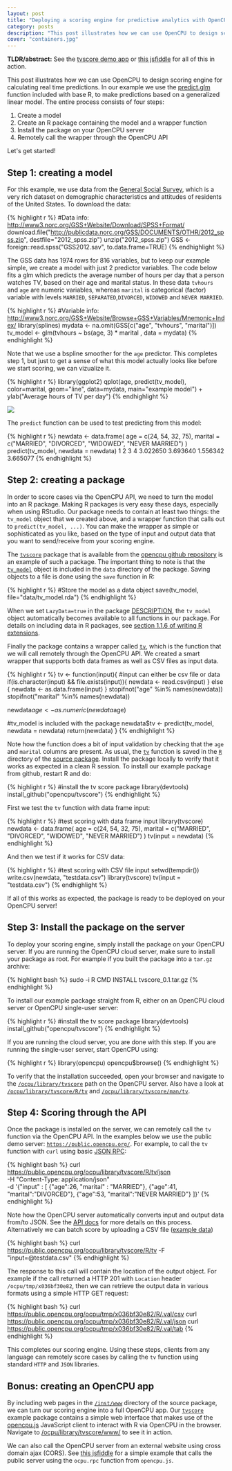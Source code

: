 ```yaml
---
layout: post
title: "Deploying a scoring engine for predictive analytics with OpenCPU"
category: posts
description: "This post illustrates how we can use OpenCPU to design scoring engine for calculating real time predictions."
cover: "containers.jpg"
---
```


**TLDR/abstract:** See the [tvscore demo app](https://demo.ocpu.io/tvscore/www/) or [this jsfiddle](http://jsfiddle.net/opencpu/WVWCR/) for all of this in action. 

This post illustrates how we can use OpenCPU to design scoring engine for calculating real time predictions. In our example we use the [predict.glm](http://stat.ethz.ch/R-manual/R-patched/library/stats/html/predict.glm.html) function included with base R, to make predictions based on a generalized linear model. The entire process consists of four steps: 

1. Create a model
2. Create an R package containing the model and a wrapper function
3. Install the package on your OpenCPU server
4. Remotely call the wrapper through the OpenCPU API

Let's get started!

## Step 1: creating a model

For this example, we use data from the [General Social Survey](http://www3.norc.org/GSS+Website/), which is a very rich dataset on demographic characteristics and attitudes of residents of the United States. To download the data:

{% highlight r %}
#Data info: http://www3.norc.org/GSS+Website/Download/SPSS+Format/
download.file("http://publicdata.norc.org/GSS/DOCUMENTS/OTHR/2012_spss.zip", destfile="2012_spss.zip")
unzip("2012_spss.zip")
GSS <- foreign::read.spss("GSS2012.sav", to.data.frame=TRUE)
{% endhighlight %}

The GSS data has 1974 rows for 816 variables, but to keep our example simple, we create a model with just 2 predictor variables. The code below fits a glm which predicts the average number of hours per day that a person watches TV, based on their age and marital status. In these data `tvhours` and `age` are numeric variables, whereas `marital` is categorical (factor) variable with levels `MARRIED`, `SEPARATED`,`DIVORCED`, `WIDOWED` and `NEVER MARRIED`. 

{% highlight r %}
#Variable info: http://www3.norc.org/GSS+Website/Browse+GSS+Variables/Mnemonic+Index/
library(splines)
mydata <- na.omit(GSS[c("age", "tvhours", "marital")])
tv_model <- glm(tvhours ~ bs(age, 3) * marital , data = mydata)
{% endhighlight %}

Note that we use a bspline smoother for the `age` predictor. This completes step 1, but just to get a sense of what this model actually looks like before we start scoring, we can vizualize it.

{% highlight r %}
library(ggplot2)
qplot(age, predict(tv_model), color=marital, geom="line", data=mydata, main="example model") +
  ylab("Average hours of TV per day")
{% endhighlight %}

<img src="https://raw.githubusercontent.com/opencpu/tvscore/master/inst/tv/viz.png" class="img-responsive">

The `predict` function can be used to test predicting from this model:

{% highlight r %}
newdata <- data.frame(
  age = c(24, 54, 32, 75),
  marital = c("MARRIED", "DIVORCED", "WIDOWED", "NEVER MARRIED")
)
predict(tv_model, newdata = newdata)
       1        2        3        4 
3.022650 3.693640 1.556342 3.665077 
{% endhighlight %}


## Step 2: creating a package

In order to score cases via the OpenCPU API, we need to turn the model into an R package. Making R packages is very easy these days, especially when using RStudio. Our package needs to contain at least two things: the `tv_model` object that we created above, and a wrapper function that calls out to `predict(tv_model, ...)`. You can make the wrapper as simple or sophisticated as you like, based on the type of input and output data that you want to send/receive from your scoring engine. 

The [`tvscore`](https://github.com/opencpu/tvscore) package that is available from the [opencpu github repository](https://github.com/opencpu) is an example of such a package. The important thing to note is that the [`tv_model`](https://github.com/opencpu/tvscore/tree/master/data) object is included in the `data` directory of the package. Saving objects to a file is done using the `save` function in R:

{% highlight r %}
#Store the model as a data object
save(tv_model, file="data/tv_model.rda")
{% endhighlight %}

When we set `LazyData=true` in the package [DESCRIPTION](https://github.com/opencpu/tvscore/blob/master/DESCRIPTION), the `tv_model` object automatically becomes available to all functions in our package. For details on including data in R packages, see [section 1.1.6 of writing R extensions](http://cran.r-project.org/doc/manuals/R-exts.html#Data-in-packages).

Finally the package contains a wrapper called [`tv`](https://github.com/opencpu/tvscore/blob/master/R/tv.R), which is the function that we will call remotely through the OpenCPU API. We created a smart wrapper that supports both data frames as well as CSV files as input data.

{% highlight r %}
tv <- function(input){
  #input can either be csv file or data	
  if(is.character(input) && file.exists(input)){
  	newdata <- read.csv(input)
  } else {
  	newdata <- as.data.frame(input)
  }
  stopifnot("age" %in% names(newdata))
  stopifnot("marital" %in% names(newdata))
  
  newdata$age <- as.numeric(newdata$age)

  #tv_model is included with the package
  newdata$tv <- predict(tv_model, newdata = newdata)
  return(newdata)
}
{% endhighlight %}

Note how the function does a bit of input validation by checking that the `age` and `marital` columns are present. As usual, the [`tv`](https://github.com/opencpu/tvscore/blob/master/R/tv.R) function is saved in the [`R`](https://github.com/opencpu/tvscore/blob/master/R) directory of the [source package](https://github.com/opencpu/tvscore). Install the package locally to verify that it works as expected in a clean R session. To install our example package from github, restart R and do:

{% highlight r %}
#install the tv score package
library(devtools)
install_github("opencpu/tvscore")
{% endhighlight %}

First we test the `tv` function with data frame input: 

{% highlight r %}
#test scoring with data frame input
library(tvscore)
newdata <- data.frame(
  age = c(24, 54, 32, 75),
  marital = c("MARRIED", "DIVORCED", "WIDOWED", "NEVER MARRIED")
)
tv(input = newdata)
{% endhighlight %}

And then we test if it works for CSV data:

{% highlight r %}
#test scoring with CSV file input
setwd(tempdir())
write.csv(newdata, "testdata.csv")
library(tvscore)
tv(input = "testdata.csv")
{% endhighlight %}

If all of this works as expected, the package is ready to be deployed on your OpenCPU server!

## Step 3: Install the package on the server

To deploy your scoring engine, simply install the package on your OpenCPU server. If you are running the OpenCPU cloud server, make sure to install your package as root. For example if you built the package into a `tar.gz` archive:

{% highlight bash %}
sudo -i
R CMD INSTALL tvscore_0.1.tar.gz
{% endhighlight %}

To install our example package straight from R, either on an OpenCPU cloud server or OpenCPU single-user server:

{% highlight r %}
#install the tv score package
library(devtools)
install_github("opencpu/tvscore")
{% endhighlight %}

If you are running the cloud server, you are done with this step. If you are running the single-user server, start OpenCPU using:

{% highlight r %}
library(opencpu)
opencpu$browse()
{% endhighlight %}

To verify that the installation succeeded, open your browser and navigate to the [<code>/ocpu/library/tvscore</code>](http://public.opencpu.org/ocpu/library/tvscore/) path on the OpenCPU server. Also have a look at [<code>/ocpu/library/tvscore/R/tv</code>](http://public.opencpu.org/ocpu/library/tvscore/R/tv) and [<code>/ocpu/library/tvscore/man/tv</code>](http://public.opencpu.org/ocpu/library/tvscore/man/tv).

## Step 4: Scoring through the API

Once the package is installed on the server, we can remotely call the `tv` function via the OpenCPU API. In the examples below we use the public demo server: <code>https://public.opencpu.org/</code>. For example, to call the `tv` function with `curl` using basic [JSON RPC](https://www.opencpu.org/api.html#api-json):

{% highlight bash %}
curl https://public.opencpu.org/ocpu/library/tvscore/R/tv/json \
 -H "Content-Type: application/json" \
 -d '{"input" : [ {"age":26, "marital" : "MARRIED"}, {"age":41, "marital":"DIVORCED"}, {"age":53, "marital":"NEVER MARRIED"} ]}'
{% endhighlight %}

Note how the OpenCPU server automatically converts input and output data from/to JSON. See the [API docs](https://www.opencpu.org/api.html#api-json) for more details on this process. Alternatively we can batch score by uploading a CSV file ([example data](https://public.opencpu.org/ocpu/library/tvscore/tv/testdata.csv))

{% highlight bash %}
curl https://public.opencpu.org/ocpu/library/tvscore/R/tv -F "input=@testdata.csv"
{% endhighlight %}

The response to this call will contain the location of the output object. For example if the call returned a HTTP 201 with `Location` header `/ocpu/tmp/x036bf30e82`, then we can retrieve the output data in various formats using a simple HTTP GET request:

{% highlight bash %}
curl https://public.opencpu.org/ocpu/tmp/x036bf30e82/R/.val/csv
curl https://public.opencpu.org/ocpu/tmp/x036bf30e82/R/.val/json
curl https://public.opencpu.org/ocpu/tmp/x036bf30e82/R/.val/tab
{% endhighlight %}

This completes our scoring engine. Using these steps, clients from any language can remotely score cases by calling the `tv` function using standard `HTTP` and `JSON` libraries.

## Bonus: creating an OpenCPU app

By including web pages in the [`/inst/www`](https://github.com/opencpu/tvscore/tree/master/inst/www) directory of the source package, we can turn our scoring engine into a full OpenCPU app. Our [`tvscore`](https://github.com/opencpu/tvscore) example package contains a simple web interface that makes use of the [opencpu.js](https://www.opencpu.org/jslib.html) JavaScript client to interact with R via OpenCPU in the browser. Navigate to [/ocpu/library/tvscore/www/](https://public.opencpu.org/ocpu/library/tvscore/www) to see it in action.

We can also call the OpenCPU server from an external website using cross domain ajax (CORS). See [this jsfiddle](http://jsfiddle.net/opencpu/WVWCR/) for a simple example that calls the public server using the `ocpu.rpc` function from `opencpu.js`.




